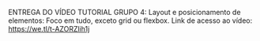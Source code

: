ENTREGA DO VÍDEO TUTORIAL GRUPO 4: Layout e posicionamento de elementos: Foco em tudo, exceto grid ou flexbox.
Link de acesso ao vídeo: https://we.tl/t-AZORZlih1j
